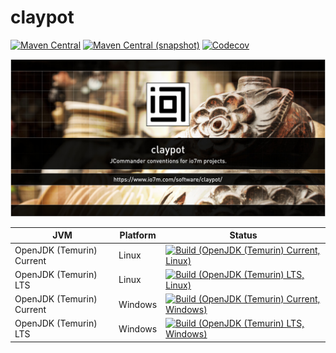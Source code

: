 claypot
===

[![Maven Central](https://img.shields.io/maven-central/v/com.io7m.claypot/com.io7m.claypot.svg?style=flat-square)](http://search.maven.org/#search%7Cga%7C1%7Cg%3A%22com.io7m.claypot%22)
[![Maven Central (snapshot)](https://img.shields.io/nexus/s/https/s01.oss.sonatype.org/com.io7m.claypot/com.io7m.claypot.svg?style=flat-square)](https://s01.oss.sonatype.org/content/repositories/snapshots/com/io7m/claypot/)
[![Codecov](https://img.shields.io/codecov/c/github/io7m/claypot.svg?style=flat-square)](https://codecov.io/gh/io7m/claypot)

![claypot](./src/site/resources/claypot.jpg?raw=true)

| JVM | Platform | Status |
|-----|----------|--------|
| OpenJDK (Temurin) Current | Linux | [![Build (OpenJDK (Temurin) Current, Linux)](https://img.shields.io/github/actions/workflow/status/io7m/claypot/main.linux.temurin.current.yml)](https://github.com/io7m/claypot/actions?query=workflow%3Amain.linux.temurin.current)|
| OpenJDK (Temurin) LTS | Linux | [![Build (OpenJDK (Temurin) LTS, Linux)](https://img.shields.io/github/actions/workflow/status/io7m/claypot/main.linux.temurin.lts.yml)](https://github.com/io7m/claypot/actions?query=workflow%3Amain.linux.temurin.lts)|
| OpenJDK (Temurin) Current | Windows | [![Build (OpenJDK (Temurin) Current, Windows)](https://img.shields.io/github/actions/workflow/status/io7m/claypot/main.windows.temurin.current.yml)](https://github.com/io7m/claypot/actions?query=workflow%3Amain.windows.temurin.current)|
| OpenJDK (Temurin) LTS | Windows | [![Build (OpenJDK (Temurin) LTS, Windows)](https://img.shields.io/github/actions/workflow/status/io7m/claypot/main.windows.temurin.lts.yml)](https://github.com/io7m/claypot/actions?query=workflow%3Amain.windows.temurin.lts)|
